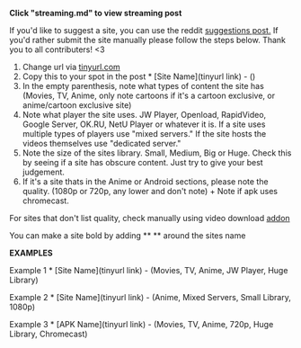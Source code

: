**Click "streaming.md" to view streaming post**

If you'd like to suggest a site, you can use the reddit [suggestions post.](https://www.reddit.com/r/FREEMEDIAHECKYEAH/comments/ccrmsv/changelog_plans_suggestions/) If you'd rather submit the site manually please follow the steps below. Thank you to all contributers! <3

1. Change url via [tinyurl.com](https://tinyurl.com/)
2. Copy this to your spot in the post * [Site Name](tinyurl link) - () 
3. In the empty parenthesis, note what types of content the site has (Movies, TV, Anime, only note cartoons if it's a cartoon exclusive, or anime/cartoon exclusive site) 
4. Note what player the site uses. JW Player, Openload, RapidVideo, Google Server, OK.RU, NetU Player or whatever it is. If a site uses multiple types of players use "mixed servers." If the site hosts the videos themselves use "dedicated server." 
5. Note the size of the sites library. Small, Medium, Big or Huge. Check this by seeing if a site has obscure content. Just try to give your best judgement. 
6. If it's a site thats in the Anime or Android sections, please note the quality. (1080p or 720p, any lower and don't note) + Note if apk uses chromecast.

For sites that don't list quality, check manually using video download [addon](https://addons.mozilla.org/en-US/firefox/addon/video-downloadhelper/)

 You can make a site bold by adding ** ** around the sites name
 
 **EXAMPLES**
 
 Example 1 * [Site Name](tinyurl link) - (Movies, TV, Anime, JW Player, Huge Library)
 
 Example 2 * [Site Name](tinyurl link) - (Anime, Mixed Servers, Small Library, 1080p)
 
 Example 3 * [APK Name](tinyurl link) - (Movies, TV, Anime, 720p, Huge Library, Chromecast)
